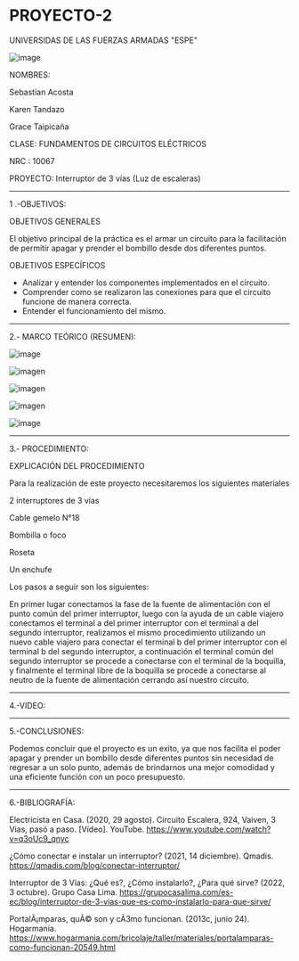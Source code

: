 # PROYECTO-2

UNIVERSIDAS DE LAS FUERZAS ARMADAS "ESPE"  

![image](https://user-images.githubusercontent.com/116777044/212805422-2cc3dacd-4d46-4fc4-b7b2-5ee8ca3f48c1.png)


NOMBRES:

Sebastian Acosta

Karen Tandazo

Grace Taipicaña

CLASE: FUNDAMENTOS DE CIRCUITOS ELÉCTRICOS

NRC : 10067

PROYECTO: Interruptor de 3 vías (Luz de escaleras)

---------------------------------------------------------------------------------------------------------------------------------------------------------------------------------

1 .-OBJETIVOS:

OBJETIVOS GENERALES

El objetivo principal de la práctica es el armar un circuito para la facilitación de permitir apagar y prender el bombillo desde dos diferentes puntos.

OBJETIVOS ESPECÍFICOS

- Analizar y entender los componentes implementados en el circuito. 
- Comprender como se realizaron las conexiones para que el circuito funcione de manera correcta.
- Entender el funcionamiento del mismo.

---------------------------------------------------------------------------------------------------------------------------------------

2.- MARCO TEÓRICO (RESUMEN):

![image](https://user-images.githubusercontent.com/116777044/212805144-5615e5c6-c3a5-4ebc-a179-e19a068bf23a.png)

![imagen](https://user-images.githubusercontent.com/116777044/212805111-b6c1fa17-982d-44b5-9cfd-5072018833c3.png)

![imagen](https://user-images.githubusercontent.com/116777044/212805074-a72c9be1-de86-47c6-847a-43feac406049.png)

![imagen](https://user-images.githubusercontent.com/116777044/212805042-8576d08c-736c-40ac-9b87-2ba99819a344.png)

![image](https://user-images.githubusercontent.com/116777044/212804995-baa4cd16-b25b-43fc-9d04-395caa61da71.png)

-----------------------------------------------------------------------------------------------------------------------------------------

3.- PROCEDIMIENTO:

EXPLICACIÓN DEL PROCEDIMIENTO

Para la realización de este proyecto necesitaremos los siguientes materiales

2 interruptores de 3 vías

Cable gemelo N°18

Bombilla o foco

Roseta 

Un enchufe

Los pasos a seguir son los siguientes:

En primer lugar conectamos la fase de la fuente de alimentación con el punto común del primer interruptor, luego con la ayuda de un cable viajero conectamos el 
terminal a del primer interruptor con el terminal a del segundo interruptor, realizamos el mismo procedimiento utilizando un nuevo cable viajero para conectar el 
terminal b del primer interruptor con el terminal b del segundo interruptor, a continuación el terminal común del segundo interruptor se procede a conectarse con el 
terminal de la boquilla, y finalmente el terminal libre de la boquilla se procede a conectarse al neutro de la fuente de alimentación cerrando así nuestro circuito.

--------------------------------------------------------------------------------------------------------------------------------------------------------------------

4.-VIDEO:


------------------------------------------------------------------------------------------------------------------------------------------------------------------

5.-CONCLUSIONES:

Podemos concluir que el proyecto es un exito, ya que nos facilita el poder apagar y prender un bombillo desde diferentes puntos sin necesidad de regresar a un solo punto, además de brindarnos una mejor comodidad y una eficiente función con un poco presupuesto. 

--------------------------------------------------------------------------------------------------------------------------------------------------------------

6.-BIBLIOGRAFÍA:

Electricista en Casa. (2020, 29 agosto). Circuito Escalera, 924, Vaiven, 3 Vias, pasó a paso. [Vídeo]. YouTube. https://www.youtube.com/watch?v=q3oUc9_qnyc

¿Cómo conectar e instalar un interruptor? (2021, 14 diciembre). Qmadis. https://qmadis.com/blog/conectar-interruptor/

Interruptor de 3 Vías: ¿Qué es?, ¿Cómo instalarlo?, ¿Para qué sirve? (2022, 3 octubre). Grupo Casa Lima. https://grupocasalima.com/es-ec/blog/interruptor-de-3-vias-que-es-como-instalarlo-para-que-sirve/

PortalÃ¡mparas, quÃ© son y cÃ3mo funcionan. (2013c, junio 24). Hogarmania. https://www.hogarmania.com/bricolaje/taller/materiales/portalamparas-como-funcionan-20549.html
